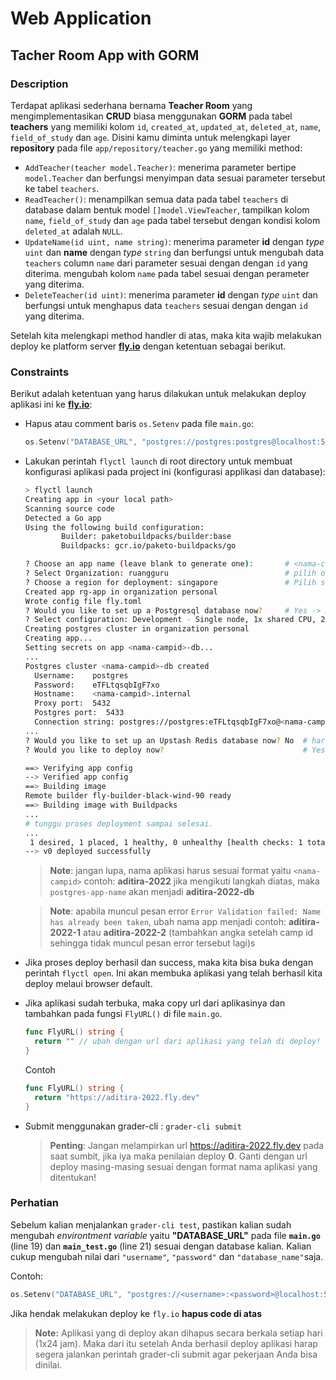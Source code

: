 # Web Application

## Tacher Room App with GORM



### Description

Terdapat aplikasi sederhana bernama **Teacher Room** yang mengimplementasikan **CRUD** biasa menggunakan **GORM** pada tabel **teachers** yang memiliki kolom `id`, `created_at`, `updated_at`, `deleted_at`, `name`, `field_of_study` dan `age`. Disini kamu diminta untuk melengkapi layer **repository** pada file `app/repository/teacher.go` yang memiliki method:

- `AddTeacher(teacher model.Teacher)`: menerima parameter bertipe `model.Teacher` dan berfungsi menyimpan data sesuai parameter tersebut ke tabel `teachers`.
- `ReadTeacher()`: menampilkan semua data pada tabel `teachers` di database dalam bentuk model `[]model.ViewTeacher`, tampilkan kolom `name`, `field_of_study` dan `age` pada tabel tersebut dengan kondisi kolom `deleted_at` adalah `NULL`.
- `UpdateName(id uint, name string)`: menerima parameter **id** dengan _type_ `uint` dan **name** dengan _type_ `string` dan berfungsi untuk mengubah data `teachers` column `name` dari parameter sesuai dengan dengan `id` yang diterima. mengubah kolom `name` pada tabel sesuai dengan perameter yang diterima.
- `DeleteTeacher(id uint)`: menerima parameter **id** dengan _type_ `uint` dan berfungsi untuk menghapus data `teachers` sesuai dengan dengan `id` yang diterima.

Setelah kita melengkapi method handler di atas, maka kita wajib melakukan deploy ke platform server **[fly.io](https://fly.io/)** dengan ketentuan sebagai berikut.

### Constraints

Berikut adalah ketentuan yang harus dilakukan untuk melakukan deploy aplikasi ini ke **[fly.io](https://fly.io/)**:

- Hapus atau comment baris `os.Setenv` pada file `main.go`:
  
  ```go
  os.Setenv("DATABASE_URL", "postgres://postgres:postgres@localhost:5432/kampusmerdeka")
  ```

- Lakukan perintah `flyctl launch` di root directory untuk membuat konfigurasi aplikasi pada project ini (konfigurasi applikasi dan database):

  ```bash
  > flyctl launch
  Creating app in <your local path>
  Scanning source code
  Detected a Go app
  Using the following build configuration:
          Builder: paketobuildpacks/builder:base
          Buildpacks: gcr.io/paketo-buildpacks/go

  ? Choose an app name (leave blank to generate one):       # <nama-campid>
  ? Select Organization: ruangguru                          # pilih organisasi ruangguru
  ? Choose a region for deployment: singapore               # Pilih server region singapore` 
  Created app rg-app in organization personal
  Wrote config file fly.toml
  ? Would you like to set up a Postgresql database now?     # Yes -> Konfigurasi database postgres fly.io
  ? Select configuration: Development - Single node, 1x shared CPU, 256MB RAM, 1GB disk
  Creating postgres cluster in organization personal
  Creating app...
  Setting secrets on app <nama-campid>-db...
  ...
  Postgres cluster <nama-campid>-db created
    Username:    postgres
    Password:    eTFLtqsqbIgF7xo
    Hostname:    <nama-campid>.internal
    Proxy port:  5432
    Postgres port:  5433
    Connection string: postgres://postgres:eTFLtqsqbIgF7xo@<nama-campid>-db.internal:5432
  ...
  ? Would you like to set up an Upstash Redis database now? No  # harus pilih No
  ? Would you like to deploy now?                               # Yes -> Langsung melakukan deploy

  ==> Verifying app config
  --> Verified app config
  ==> Building image
  Remote builder fly-builder-black-wind-90 ready
  ==> Building image with Buildpacks
  ...
  # tunggu proses deployment sampai selesai.
  ...
   1 desired, 1 placed, 1 healthy, 0 unhealthy [health checks: 1 total, 1 passing]
  --> v0 deployed successfully
  ```

  > **Note**: jangan lupa, nama aplikasi harus sesuai format yaitu `<nama-campid>` contoh: **aditira-2022** jika mengikuti langkah diatas, maka `postgres-app-name` akan menjadi **aditira-2022-db**

  > **Note**: apabila muncul pesan error `Error Validation failed: Name has already been taken`, ubah nama app menjadi <nama-campid-number> contoh: **aditira-2022-1** atau **aditira-2022-2** (tambahkan angka setelah camp id sehingga tidak muncul pesan error tersebut lagi)s

- Jika proses deploy berhasil dan success, maka kita bisa buka dengan perintah `flyctl open`. Ini akan membuka aplikasi yang telah berhasil kita deploy melaui browser default.
- Jika aplikasi sudah terbuka, maka copy url dari aplikasinya dan tambahkan pada fungsi `FlyURL()` di file `main.go`.

  ```go
  func FlyURL() string {
    return "" // ubah dengan url dari aplikasi yang telah di deploy!
  }
  ```

  Contoh

  ```go
  func FlyURL() string {
    return "https://aditira-2022.fly.dev"
  }
  ```
- Submit menggunakan grader-cli : `grader-cli submit`
  > **Penting**: Jangan melampirkan url <https://aditira-2022.fly.dev> pada saat sumbit, jika iya maka penilaian deploy **0**. Ganti dengan url deploy masing-masing sesuai dengan format nama aplikasi yang ditentukan!

### **Perhatian**

Sebelum kalian menjalankan `grader-cli test`, pastikan kalian sudah mengubah _environtment variable_ yaitu **"DATABASE_URL"** pada file **`main.go`** (line 19) dan **`main_test.go`** (line 21) sesuai dengan database kalian. Kalian cukup mengubah nilai dari  `"username"`, `"password"` dan `"database_name"`saja.

Contoh:

```go
os.Setenv("DATABASE_URL", "postgres://<username>:<password>@localhost:5432/<database_name>") // Ubah dengan credential database postgres di localhost.
```

Jika hendak melakukan deploy ke `fly.io` **hapus code di atas** 

> **Note:** Aplikasi yang di deploy akan dihapus secara berkala setiap hari (1x24 jam). Maka dari itu setelah Anda berhasil deploy aplikasi harap  segera jalankan perintah grader-cli submit agar pekerjaan Anda bisa dinilai.
